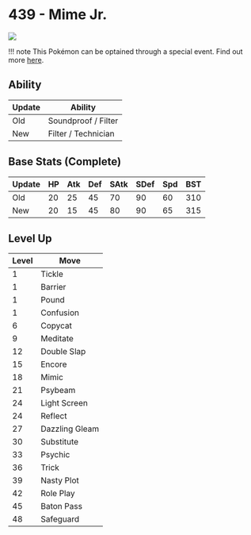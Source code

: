 # 439 - Mime Jr.
![][439]

!!! note
    This Pokémon can be optained through a special event. Find out more [here](../../../special_events/#baby-pokemon-egg-gift).

## Ability

Update | Ability
---    | ---
Old    | Soundproof / Filter
New    | Filter / Technician

## Base Stats (Complete)

Update | HP | Atk | Def | SAtk | SDef | Spd | BST
---    | ---| --- | --- | ---  | ---  | --- | ---
Old    | 20 |  25 |  45 |  70  |  90  |  60  |  310
New    | 20 |  15 |  45 |  80  |  90  |  65  |  315

## Level Up

Level | Move
---   | ---
  1   | Tickle
  1   | Barrier
  1   | Pound
  1   | Confusion
  6   | Copycat
  9   | Meditate
 12   | Double Slap
 15   | Encore
 18   | Mimic
 21   | Psybeam
 24   | Light Screen
 24   | Reflect
 27   | Dazzling Gleam
 30   | Substitute
 33   | Psychic
 36   | Trick
 39   | Nasty Plot
 42   | Role Play
 45   | Baton Pass
 48   | Safeguard



[439]: ../img/pokemon/439.png
